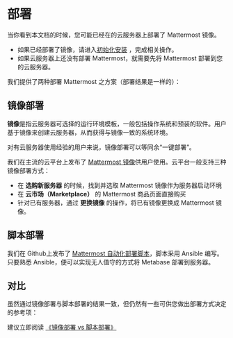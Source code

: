 # 部署

当你看到本文档的时候，您可能已经在的云服务器上部署了 Mattermost 镜像。

- 如果已经部署了镜像，请进入[初始化安装](/zh/stack-installation.md) ，完成相关操作。
- 如果云服务器上还没有部署 Mattermost，就需要先将 Mattermost 部署到您的云服务器。

我们提供了两种部署 Mattermost 之方案（部署结果是一样的）：

## 镜像部署

**镜像**是指云服务器可选择的运行环境模板，一般包括操作系统和预装的软件。用户基于镜像来创建云服务器，从而获得与镜像一致的系统环境。

对有云服务器使用经验的用户来说，镜像部署可以等同余“一键部署”。

我们在主流的云平台上发布了 [Mattermost 镜像](https://apps.websoft9.com/mattermost)供用户使用。云平台一般支持三种镜像部署方式：

* 在 **选购新服务器** 的时候，找到并选取 Mattermost 镜像作为服务器启动环境
* 在 **云市场（Marketplace）**  的 Mattermost 商品页面直接购买
* 针对已有服务器，通过 **更换镜像** 的操作，将已有镜像更换成 Mattermost 镜像。

## 脚本部署

我们在 Github上发布了 [Mattermost 自动化部署脚本](https://github.com/Websoft9/ansible-mattermost)，脚本采用 Ansible 编写。只要熟悉 Ansible，便可以实现无人值守的方式将 Metabase 部署到服务器。

## 对比

虽然通过镜像部署与脚本部署的结果一致，但仍然有一些可供您做出部署方式决定的参考项：

建议立即阅读 [《镜像部署 vs 脚本部署》](https://support.websoft9.com/docs/faq/zh/bz-product.html#镜像部署-vs-脚本部署)